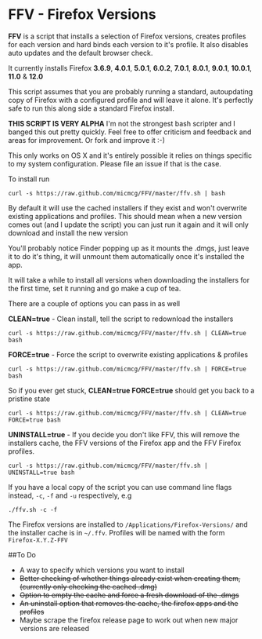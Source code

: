 # FFV - Firefox Versions

**FFV** is a script that installs a selection of Firefox versions, creates profiles for each version and hard binds each version to it's profile. It also disables auto updates and the default browser check.

It currently installs Firefox **3.6.9**, **4.0.1**, **5.0.1**, **6.0.2**, **7.0.1**, **8.0.1**, **9.0.1**, **10.0.1**, **11.0** & **12.0**

This script assumes that you are probably running a standard, autoupdating copy of Firefox with a configured profile and will leave it alone. It's perfectly safe to run this along side a standard Firefox install.

**THIS SCRIPT IS VERY ALPHA**
I'm not the strongest bash scripter and I banged this out pretty quickly. Feel free to offer criticism and feedback and areas for improvement. Or fork and improve it :-)

This only works on OS X and it's entirely possible it relies on things specific to my system configuration. Please file an issue if that is the case.

To install run

	curl -s https://raw.github.com/micmcg/FFV/master/ffv.sh | bash

By default it will use the cached installers if they exist and won't overwrite existing applications and profiles. This should mean when a new version comes out (and I update the script) you can just run it again and it will only download and install the new version

You'll probably notice Finder popping up as it mounts the .dmgs, just leave it to do it's thing, it will unmount them automatically once it's installed the app.

It will take a while to install all versions when downloading the installers for the first time, set it running and go make a cup of tea.

There are a couple of options you can pass in as well

**CLEAN=true** - Clean install, tell the script to redownload the installers

	curl -s https://raw.github.com/micmcg/FFV/master/ffv.sh | CLEAN=true bash

**FORCE=true** - Force the script to overwrite existing applications & profiles

	curl -s https://raw.github.com/micmcg/FFV/master/ffv.sh | FORCE=true bash

So if you ever get stuck, **CLEAN=true FORCE=true** should get you back to a pristine state

	curl -s https://raw.github.com/micmcg/FFV/master/ffv.sh | CLEAN=true FORCE=true bash

**UNINSTALL=true** - If you decide you don't like FFV, this will remove the installers cache, the FFV versions of the Firefox app and the FFV Firefox profiles.

	curl -s https://raw.github.com/micmcg/FFV/master/ffv.sh | UNINSTALL=true bash

If you have a local copy of the script you can use command line flags instead, `-c`, `-f` and `-u` respectively, e.g

	./ffv.sh -c -f

The Firefox versions are installed to `/Applications/Firefox-Versions/` and the installer cache is in `~/.ffv`. Profiles will be named with the form `Firefox-X.Y.Z-FFV`

##To Do

* A way to specify which versions you want to install
* ~~Better checking of whether things already exist when creating them, (currently only checking the cached .dmg)~~
* ~~Option to empty the cache and force a fresh download of the .dmgs~~
* ~~An uninstall option that removes the cache, the firefox apps and the profiles~~
* Maybe scrape the firefox release page to work out when new major versions are released
